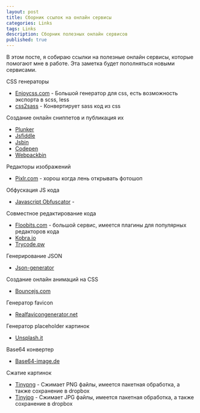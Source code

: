 ```yaml
---
layout: post
title: Сборник ссылок на онлайн сервисы
categories: Links
tags: Links
description: Сборник полезных онлайн сервисов
published: true
---
```


В этом посте, я собираю ссылки на полезные онлайн сервисы, которые помогают мне
в работе. Эта заметка будет пополняться новыми сервисами.

CSS генераторы
- [Enjoycss.com](http://enjoycss.com/) - Большой генератор для css, есть возможность экспорта в scss, less
- [css2sass](http://css2sass.herokuapp.com/) - Конвертирует sass код из css

Создание онлайн сниппетов и публикация их
- [Plunker](http://plnkr.co/)
- [Jsfiddle](http://jsfiddle.net/)
- [Jsbin](https://jsbin.com)
- [Codepen](http://codepen.io)
- [Webpackbin](https://www.webpackbin.com/)

Редакторы изображений
- [Pixlr.com](https://pixlr.com/editor/) - хорош когда лень открывать фотошоп

Обфускация JS кода
- [Javascript Obfuscator](https://www.javascriptobfuscator.com/Javascript-Obfuscator.aspx) - 

Совместное редактирование кода
- [Floobits.com](https://floobits.com/) - большой сервис, имеется плагины для популярных редакторов кода
- [Kobra.io](https://kobra.io/)
- [Trycode.pw](https://trycode.pw/)

Генерирование JSON
- [Json-generator](http://www.json-generator.com/)

Создание онлайн анимаций на CSS
- [Bouncejs.com](http://bouncejs.com/)

Генератор favicon
- [Realfavicongenerator.net](http://realfavicongenerator.net/)

Генератор placeholder картинок
- [Unsplash.it](https://unsplash.it/)

Base64 конвертер
- [Base64-image.de](https://www.base64-image.de/)

Сжатие картинок
- [Tinypng](https://tinypng.com/) - Сжимает PNG файлы, имеется пакетная обработка, а также сохранение в dropbox
- [Tinyjpg](https://tinyjpg.com/) - Сжимает JPG файлы, имеется пакетная обработка, а также сохранение в dropbox
